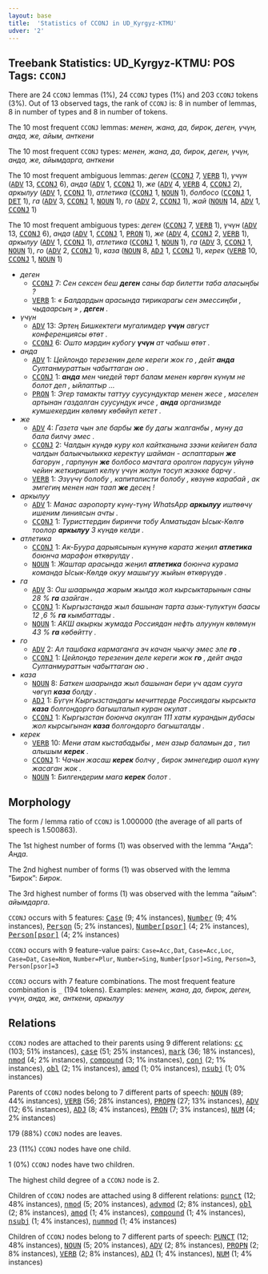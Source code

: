 ```yaml
---
layout: base
title:  'Statistics of CCONJ in UD_Kyrgyz-KTMU'
udver: '2'
---
```


## Treebank Statistics: UD_Kyrgyz-KTMU: POS Tags: `CCONJ`

There are 24 `CCONJ` lemmas (1%), 24 `CCONJ` types (1%) and 203 `CCONJ` tokens (3%).
Out of 13 observed tags, the rank of `CCONJ` is: 8 in number of lemmas, 8 in number of types and 8 in number of tokens.

The 10 most frequent `CCONJ` lemmas: <em>менен, жана, да, бирок, деген, үчүн, анда, же, айым, анткени</em>

The 10 most frequent `CCONJ` types:  <em>менен, жана, да, бирок, деген, үчүн, анда, же, айымдарга, анткени</em>

The 10 most frequent ambiguous lemmas: <em>деген</em> (<tt><a href="ky_ktmu-pos-CCONJ.html">CCONJ</a></tt> 7, <tt><a href="ky_ktmu-pos-VERB.html">VERB</a></tt> 1), <em>үчүн</em> (<tt><a href="ky_ktmu-pos-ADV.html">ADV</a></tt> 13, <tt><a href="ky_ktmu-pos-CCONJ.html">CCONJ</a></tt> 6), <em>анда</em> (<tt><a href="ky_ktmu-pos-ADV.html">ADV</a></tt> 1, <tt><a href="ky_ktmu-pos-CCONJ.html">CCONJ</a></tt> 1), <em>же</em> (<tt><a href="ky_ktmu-pos-ADV.html">ADV</a></tt> 4, <tt><a href="ky_ktmu-pos-VERB.html">VERB</a></tt> 4, <tt><a href="ky_ktmu-pos-CCONJ.html">CCONJ</a></tt> 2), <em>аркылуу</em> (<tt><a href="ky_ktmu-pos-ADV.html">ADV</a></tt> 1, <tt><a href="ky_ktmu-pos-CCONJ.html">CCONJ</a></tt> 1), <em>атлетика</em> (<tt><a href="ky_ktmu-pos-CCONJ.html">CCONJ</a></tt> 1, <tt><a href="ky_ktmu-pos-NOUN.html">NOUN</a></tt> 1), <em>болбосо</em> (<tt><a href="ky_ktmu-pos-CCONJ.html">CCONJ</a></tt> 1, <tt><a href="ky_ktmu-pos-DET.html">DET</a></tt> 1), <em>га</em> (<tt><a href="ky_ktmu-pos-ADV.html">ADV</a></tt> 3, <tt><a href="ky_ktmu-pos-CCONJ.html">CCONJ</a></tt> 1, <tt><a href="ky_ktmu-pos-NOUN.html">NOUN</a></tt> 1), <em>го</em> (<tt><a href="ky_ktmu-pos-ADV.html">ADV</a></tt> 2, <tt><a href="ky_ktmu-pos-CCONJ.html">CCONJ</a></tt> 1), <em>жай</em> (<tt><a href="ky_ktmu-pos-NOUN.html">NOUN</a></tt> 14, <tt><a href="ky_ktmu-pos-ADV.html">ADV</a></tt> 1, <tt><a href="ky_ktmu-pos-CCONJ.html">CCONJ</a></tt> 1)

The 10 most frequent ambiguous types:  <em>деген</em> (<tt><a href="ky_ktmu-pos-CCONJ.html">CCONJ</a></tt> 7, <tt><a href="ky_ktmu-pos-VERB.html">VERB</a></tt> 1), <em>үчүн</em> (<tt><a href="ky_ktmu-pos-ADV.html">ADV</a></tt> 13, <tt><a href="ky_ktmu-pos-CCONJ.html">CCONJ</a></tt> 6), <em>анда</em> (<tt><a href="ky_ktmu-pos-ADV.html">ADV</a></tt> 1, <tt><a href="ky_ktmu-pos-CCONJ.html">CCONJ</a></tt> 1, <tt><a href="ky_ktmu-pos-PRON.html">PRON</a></tt> 1), <em>же</em> (<tt><a href="ky_ktmu-pos-ADV.html">ADV</a></tt> 4, <tt><a href="ky_ktmu-pos-CCONJ.html">CCONJ</a></tt> 2, <tt><a href="ky_ktmu-pos-VERB.html">VERB</a></tt> 1), <em>аркылуу</em> (<tt><a href="ky_ktmu-pos-ADV.html">ADV</a></tt> 1, <tt><a href="ky_ktmu-pos-CCONJ.html">CCONJ</a></tt> 1), <em>атлетика</em> (<tt><a href="ky_ktmu-pos-CCONJ.html">CCONJ</a></tt> 1, <tt><a href="ky_ktmu-pos-NOUN.html">NOUN</a></tt> 1), <em>га</em> (<tt><a href="ky_ktmu-pos-ADV.html">ADV</a></tt> 3, <tt><a href="ky_ktmu-pos-CCONJ.html">CCONJ</a></tt> 1, <tt><a href="ky_ktmu-pos-NOUN.html">NOUN</a></tt> 1), <em>го</em> (<tt><a href="ky_ktmu-pos-ADV.html">ADV</a></tt> 2, <tt><a href="ky_ktmu-pos-CCONJ.html">CCONJ</a></tt> 1), <em>каза</em> (<tt><a href="ky_ktmu-pos-NOUN.html">NOUN</a></tt> 8, <tt><a href="ky_ktmu-pos-ADJ.html">ADJ</a></tt> 1, <tt><a href="ky_ktmu-pos-CCONJ.html">CCONJ</a></tt> 1), <em>керек</em> (<tt><a href="ky_ktmu-pos-VERB.html">VERB</a></tt> 10, <tt><a href="ky_ktmu-pos-CCONJ.html">CCONJ</a></tt> 1, <tt><a href="ky_ktmu-pos-NOUN.html">NOUN</a></tt> 1)


* <em>деген</em>
  * <tt><a href="ky_ktmu-pos-CCONJ.html">CCONJ</a></tt> 7: <em>Сен сексен беш <b>деген</b> саны бар билетти таба аласыңбы ?</em>
  * <tt><a href="ky_ktmu-pos-VERB.html">VERB</a></tt> 1: <em>« Балдардын арасында тирикарагы сен эмессиңби , чыдаарсың » , <b>деген</b> .</em>
* <em>үчүн</em>
  * <tt><a href="ky_ktmu-pos-ADV.html">ADV</a></tt> 13: <em>Эртең Бишкектеги мугалимдер <b>үчүн</b> август конференциясы өтөт .</em>
  * <tt><a href="ky_ktmu-pos-CCONJ.html">CCONJ</a></tt> 6: <em>Ошто мэрдин кубогу <b>үчүн</b> ат чабыш өтөт .</em>
* <em>анда</em>
  * <tt><a href="ky_ktmu-pos-ADV.html">ADV</a></tt> 1: <em>Цейлондо терезенин деле кереги жок го , дейт <b>анда</b> Султанмураттын чабыттаган ою .</em>
  * <tt><a href="ky_ktmu-pos-CCONJ.html">CCONJ</a></tt> 1: <em><b>анда</b> мен чиедей төрт балам менен көргөн күнүм не болот деп , ыйлаптыр ...</em>
  * <tt><a href="ky_ktmu-pos-PRON.html">PRON</a></tt> 1: <em>Эгер тамакты таттуу суусундуктар менен жесе , маселен артынан газдалган суусундук ичсе , <b>анда</b> организмде кумшекердин көлөмү көбөйүп кетет .</em>
* <em>же</em>
  * <tt><a href="ky_ktmu-pos-ADV.html">ADV</a></tt> 4: <em>Газета чын эле барбы <b>же</b> бу дагы жалганбы , муну да бала билчү эмес .</em>
  * <tt><a href="ky_ktmu-pos-CCONJ.html">CCONJ</a></tt> 2: <em>Чалдын күндө куру кол кайтканына зээни кейиген бала чалдын балыкчылыкка керектүү шайман - аспаптарын <b>же</b> багорун , гарпунун <b>же</b> болбосо мачтага оролгон парусун үйүнө чейин жеткиришип келүү үчүн жолун тосуп жээкке барчу .</em>
  * <tt><a href="ky_ktmu-pos-VERB.html">VERB</a></tt> 1: <em>Эзүүчү болобу , капиталисти болобу , көзүнө карабай , ак эмгегиң менен нан таап <b>же</b> десең !</em>
* <em>аркылуу</em>
  * <tt><a href="ky_ktmu-pos-ADV.html">ADV</a></tt> 1: <em>Манас аэропорту күнү-түнү WhatsApp <b>аркылуу</b> иштөөчү ишеним линиясын ачты .</em>
  * <tt><a href="ky_ktmu-pos-CCONJ.html">CCONJ</a></tt> 1: <em>Туристтердин биринчи тобу Алматыдан Ысык-Көлгө тоолор <b>аркылуу</b> 3 күндө келди .</em>
* <em>атлетика</em>
  * <tt><a href="ky_ktmu-pos-CCONJ.html">CCONJ</a></tt> 1: <em>Ак-Буура дарыясынын күнүнө карата жеңил <b>атлетика</b> боюнча марафон өткөрүлдү .</em>
  * <tt><a href="ky_ktmu-pos-NOUN.html">NOUN</a></tt> 1: <em>Жаштар арасында жеңил <b>атлетика</b> боюнча курама команда Ысык-Көлдө окуу машыгуу жыйын өткөрүүдө .</em>
* <em>га</em>
  * <tt><a href="ky_ktmu-pos-ADV.html">ADV</a></tt> 3: <em>Ош шаарында жарым жылда жол кырсыктарынын саны 28 % <b>га</b> азайган .</em>
  * <tt><a href="ky_ktmu-pos-CCONJ.html">CCONJ</a></tt> 1: <em>Кыргызстанда жыл башынан тарта азык-түлүктүн баасы 12 ,6 % <b>га</b> кымбаттады .</em>
  * <tt><a href="ky_ktmu-pos-NOUN.html">NOUN</a></tt> 1: <em>АКШ акыркы жумада Россиядан нефть алуунун көлөмүн 43 % <b>га</b> көбөйттү .</em>
* <em>го</em>
  * <tt><a href="ky_ktmu-pos-ADV.html">ADV</a></tt> 2: <em>Ал ташбака кармаганга эч качан чыкчу эмес эле <b>го</b> .</em>
  * <tt><a href="ky_ktmu-pos-CCONJ.html">CCONJ</a></tt> 1: <em>Цейлондо терезенин деле кереги жок <b>го</b> , дейт анда Султанмураттын чабыттаган ою .</em>
* <em>каза</em>
  * <tt><a href="ky_ktmu-pos-NOUN.html">NOUN</a></tt> 8: <em>Баткен шаарында жыл башынан бери үч адам сууга чөгүп <b>каза</b> болду .</em>
  * <tt><a href="ky_ktmu-pos-ADJ.html">ADJ</a></tt> 1: <em>Бүгүн Кыргызстандагы мечиттерде Россиядагы кырсыкта <b>каза</b> болгондорго багышталып куран окулат .</em>
  * <tt><a href="ky_ktmu-pos-CCONJ.html">CCONJ</a></tt> 1: <em>Кыргызстан боюнча окулган 111 хатм курандын дубасы жол кырсыгынан <b>каза</b> болгондорго багышталды .</em>
* <em>керек</em>
  * <tt><a href="ky_ktmu-pos-VERB.html">VERB</a></tt> 10: <em>Мени атам кыстабадыбы , мен азыр баламын да , тил алышым <b>керек</b> .</em>
  * <tt><a href="ky_ktmu-pos-CCONJ.html">CCONJ</a></tt> 1: <em>Чачын жасаш <b>керек</b> болчу , бирок эмнегедир ошол күнү жасаган жок .</em>
  * <tt><a href="ky_ktmu-pos-NOUN.html">NOUN</a></tt> 1: <em>Билгендерим мага <b>керек</b> болот .</em>

## Morphology

The form / lemma ratio of `CCONJ` is 1.000000 (the average of all parts of speech is 1.500863).

The 1st highest number of forms (1) was observed with the lemma “Анда”: <em>Анда</em>.

The 2nd highest number of forms (1) was observed with the lemma “Бирок”: <em>Бирок</em>.

The 3rd highest number of forms (1) was observed with the lemma “айым”: <em>айымдарга</em>.

`CCONJ` occurs with 5 features: <tt><a href="ky_ktmu-feat-Case.html">Case</a></tt> (9; 4% instances), <tt><a href="ky_ktmu-feat-Number.html">Number</a></tt> (9; 4% instances), <tt><a href="ky_ktmu-feat-Person.html">Person</a></tt> (5; 2% instances), <tt><a href="ky_ktmu-feat-Number-psor.html">Number[psor]</a></tt> (4; 2% instances), <tt><a href="ky_ktmu-feat-Person-psor.html">Person[psor]</a></tt> (4; 2% instances)

`CCONJ` occurs with 9 feature-value pairs: `Case=Acc,Dat`, `Case=Acc,Loc`, `Case=Dat`, `Case=Nom`, `Number=Plur`, `Number=Sing`, `Number[psor]=Sing`, `Person=3`, `Person[psor]=3`

`CCONJ` occurs with 7 feature combinations.
The most frequent feature combination is `_` (194 tokens).
Examples: <em>менен, жана, да, бирок, деген, үчүн, анда, же, анткени, аркылуу</em>


## Relations

`CCONJ` nodes are attached to their parents using 9 different relations: <tt><a href="ky_ktmu-dep-cc.html">cc</a></tt> (103; 51% instances), <tt><a href="ky_ktmu-dep-case.html">case</a></tt> (51; 25% instances), <tt><a href="ky_ktmu-dep-mark.html">mark</a></tt> (36; 18% instances), <tt><a href="ky_ktmu-dep-nmod.html">nmod</a></tt> (4; 2% instances), <tt><a href="ky_ktmu-dep-compound.html">compound</a></tt> (3; 1% instances), <tt><a href="ky_ktmu-dep-conj.html">conj</a></tt> (2; 1% instances), <tt><a href="ky_ktmu-dep-obl.html">obl</a></tt> (2; 1% instances), <tt><a href="ky_ktmu-dep-amod.html">amod</a></tt> (1; 0% instances), <tt><a href="ky_ktmu-dep-nsubj.html">nsubj</a></tt> (1; 0% instances)

Parents of `CCONJ` nodes belong to 7 different parts of speech: <tt><a href="ky_ktmu-pos-NOUN.html">NOUN</a></tt> (89; 44% instances), <tt><a href="ky_ktmu-pos-VERB.html">VERB</a></tt> (56; 28% instances), <tt><a href="ky_ktmu-pos-PROPN.html">PROPN</a></tt> (27; 13% instances), <tt><a href="ky_ktmu-pos-ADV.html">ADV</a></tt> (12; 6% instances), <tt><a href="ky_ktmu-pos-ADJ.html">ADJ</a></tt> (8; 4% instances), <tt><a href="ky_ktmu-pos-PRON.html">PRON</a></tt> (7; 3% instances), <tt><a href="ky_ktmu-pos-NUM.html">NUM</a></tt> (4; 2% instances)

179 (88%) `CCONJ` nodes are leaves.

23 (11%) `CCONJ` nodes have one child.

1 (0%) `CCONJ` nodes have two children.

The highest child degree of a `CCONJ` node is 2.

Children of `CCONJ` nodes are attached using 8 different relations: <tt><a href="ky_ktmu-dep-punct.html">punct</a></tt> (12; 48% instances), <tt><a href="ky_ktmu-dep-nmod.html">nmod</a></tt> (5; 20% instances), <tt><a href="ky_ktmu-dep-advmod.html">advmod</a></tt> (2; 8% instances), <tt><a href="ky_ktmu-dep-obl.html">obl</a></tt> (2; 8% instances), <tt><a href="ky_ktmu-dep-amod.html">amod</a></tt> (1; 4% instances), <tt><a href="ky_ktmu-dep-compound.html">compound</a></tt> (1; 4% instances), <tt><a href="ky_ktmu-dep-nsubj.html">nsubj</a></tt> (1; 4% instances), <tt><a href="ky_ktmu-dep-nummod.html">nummod</a></tt> (1; 4% instances)

Children of `CCONJ` nodes belong to 7 different parts of speech: <tt><a href="ky_ktmu-pos-PUNCT.html">PUNCT</a></tt> (12; 48% instances), <tt><a href="ky_ktmu-pos-NOUN.html">NOUN</a></tt> (5; 20% instances), <tt><a href="ky_ktmu-pos-ADV.html">ADV</a></tt> (2; 8% instances), <tt><a href="ky_ktmu-pos-PROPN.html">PROPN</a></tt> (2; 8% instances), <tt><a href="ky_ktmu-pos-VERB.html">VERB</a></tt> (2; 8% instances), <tt><a href="ky_ktmu-pos-ADJ.html">ADJ</a></tt> (1; 4% instances), <tt><a href="ky_ktmu-pos-NUM.html">NUM</a></tt> (1; 4% instances)


